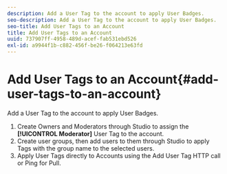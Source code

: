 ```yaml
---
description: Add a User Tag to the account to apply User Badges.
seo-description: Add a User Tag to the account to apply User Badges.
seo-title: Add User Tags to an Account
title: Add User Tags to an Account
uuid: 737907ff-4958-489d-acef-fab531ebd526
exl-id: a9944f1b-c882-456f-be26-f064213e63fd
---
```

# Add User Tags to an Account{#add-user-tags-to-an-account}

Add a User Tag to the account to apply User Badges.

1. Create Owners and Moderators through Studio to assign the **[!UICONTROL Moderator]** User Tag to the account.
1. Create user groups, then add users to them through Studio to apply Tags with the group name to the selected users.
1. Apply User Tags directly to Accounts using the Add User Tag HTTP call or Ping for Pull.
